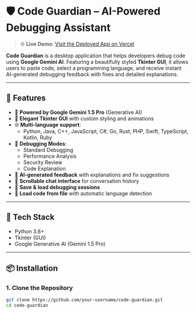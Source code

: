 # 🛡️ Code Guardian – AI-Powered Debugging Assistant

> 🌐 **Live Demo**: [Visit the Deployed App on Vercel](https://code-debugger-shashwat-kashyaps-projects.vercel.app/)  

**Code Guardian** is a desktop application that helps developers debug code using **Google Gemini AI**. Featuring a beautifully styled **Tkinter GUI**, it allows users to paste code, select a programming language, and receive instant AI-generated debugging feedback with fixes and detailed explanations.

---

## 🚀 Features

- 🌟 **Powered by Google Gemini 1.5 Pro** (Generative AI)
- 🎨 **Elegant Tkinter GUI** with custom styling and animations
- 🌐 **Multi-language support**:
  - Python, Java, C++, JavaScript, C#, Go, Rust, PHP, Swift, TypeScript, Kotlin, Ruby
- 🧠 **Debugging Modes**:
  - Standard Debugging
  - Performance Analysis
  - Security Review
  - Code Explanation
- 💬 **AI-generated feedback** with explanations and fix suggestions
- 📜 **Scrollable chat interface** for conversation history
- 💾 **Save & load debugging sessions**
- 📂 **Load code from file** with automatic language detection

---

## 🧰 Tech Stack

- Python 3.8+
- Tkinter (GUI)
- Google Generative AI (Gemini 1.5 Pro)

---

## 📦 Installation

### 1. Clone the Repository

```bash
git clone https://github.com/your-username/code-guardian.git
cd code-guardian
